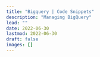 ```yaml
---
title: "Bigquery | Code Snippets"
description: "Managing BigQuery"
lead: ""
date: 2022-06-30
lastmod: 2022-06-30
draft: false
images: []
---
```



